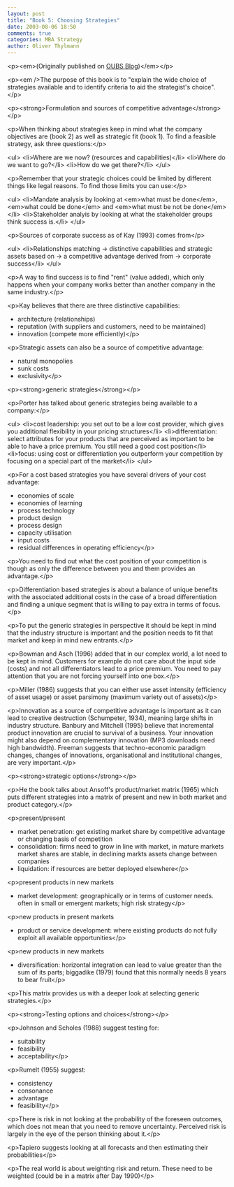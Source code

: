```yaml
---
layout: post
title: "Book 5: Choosing Strategies"
date: 2003-08-06 18:50
comments: true
categories: MBA Strategy
author: Oliver Thylmann
---
```




&lt;p&gt;&lt;em&gt;(Originally published on [OUBS Blog](http://blog.thylmann.net/category/oubs/))&lt;/em&gt;&lt;/p&gt;

&lt;p&gt;&lt;em /&gt;The purpose of this book is to &quot;explain the wide choice of strategies available and to identify criteria to aid the strategist's choice&quot;.&lt;/p&gt;

&lt;p&gt;&lt;strong&gt;Formulation and sources of competitive advantage&lt;/strong&gt;&lt;/p&gt;

&lt;p&gt;When thinking about strategies keep in mind what the company objectives are (book 2) as well as strategic fit (book 1). To find a feasible strategy, ask three questions:&lt;/p&gt;

&lt;ul&gt;
&lt;li&gt;Where are we now? (resources and capabilities)&lt;/li&gt;
&lt;li&gt;Where do we want to go?&lt;/li&gt;
&lt;li&gt;How do we get there?&lt;/li&gt;
&lt;/ul&gt;

&lt;p&gt;Remember that your strategic choices could be limited by different things like legal reasons. To find those limits you can use:&lt;/p&gt;

&lt;ul&gt;
&lt;li&gt;Mandate analysis by looking at &lt;em&gt;what must be done&lt;/em&gt;, &lt;em&gt;what could be done&lt;/em&gt; and &lt;em&gt;what must be not be done&lt;/em&gt;&lt;/li&gt;
&lt;li&gt;Stakeholder analyis by looking at what the stakeholder groups think success is.&lt;/li&gt;
&lt;/ul&gt;

&lt;p&gt;Sources of corporate success as of Kay (1993) comes from&lt;/p&gt;

&lt;ul&gt;
&lt;li&gt;Relationships matching -&gt; distinctive capabilities and strategic assets based on -&gt; a competitive advantage derived from -&gt; corporate success&lt;/li&gt;
&lt;/ul&gt;

&lt;p&gt;A way to find success is to find &quot;rent&quot; (value added), which only happens when your company works better than another company in the same industry.&lt;/p&gt;

&lt;p&gt;Kay believes that there are three distinctive capabilities:
- architecture (relationships)
- reputation (with suppliers and customers, need to be maintained)
- innovation (compete more efficiently)&lt;/p&gt;

&lt;p&gt;Strategic assets can also be a source of competitive advantage:
- natural monopolies
- sunk costs
- exclusivity&lt;/p&gt;

&lt;p&gt;&lt;strong&gt;generic strategies&lt;/strong&gt;&lt;/p&gt;

&lt;p&gt;Porter has talked about generic strategies being available  to a company:&lt;/p&gt;

&lt;ul&gt;
&lt;li&gt;cost leadership: you set out to be a low cost provider, which gives you additional flexibility in your pricing structures&lt;/li&gt;
&lt;li&gt;differentiation: select attributes for your products that are perceived as important to be able to have a price premium. You still need a good cost position&lt;/li&gt;
&lt;li&gt;focus: using cost or differentiation you outperform your competition by focusing on a special part of the market&lt;/li&gt;
&lt;/ul&gt;

&lt;p&gt;For a cost based strategies you have several drivers of your cost advantage:
- economies of scale
- economies of learning
- process technology
- product design
- process design
- capacity utilisation
- input costs
- residual differences in operating efficiency&lt;/p&gt;

&lt;p&gt;You need to find out what the cost position of your competition is though as only the difference between you and them provides an advantage.&lt;/p&gt;

&lt;p&gt;Differentiation based strategies is about a balance of unique benefits with the associated additional costs in the case of a broad differentiation and finding a unique segment that is willing to pay extra in terms of focus.&lt;/p&gt;

&lt;p&gt;To put the generic strategies in perspective it should be kept in mind that the industry structure is important and the position needs to fit that market and keep in mind new entrants.&lt;/p&gt;

&lt;p&gt;Bowman and Asch (1996) added that in our complex world, a lot need to be kept in mind. Customers for example do not care about the input side (costs) and not all differentiators lead to a price premium. You need to pay attention that you are not forcing yourself into one box.&lt;/p&gt;

&lt;p&gt;Miller (1986) suggests that you can either use asset intensity (efficiency of asset usage) or asset parsimony (maximum variety out of assets)&lt;/p&gt;

&lt;p&gt;Innovation as a source of competitive advantage is important as it can lead to creative destruction (Schumpeter, 1934), meaning large shifts in industry structure.  Banbury and Mitchell (1995) believe that incremental product innovation are crucial to survival of a business. Your innovation might also depend on complementary innovation (MP3 downloads need high bandwidth). Freeman suggests that techno-economic paradigm changes, changes of innovations, organisational and institutional changes, are very important.&lt;/p&gt;

&lt;p&gt;&lt;strong&gt;strategic options&lt;/strong&gt;&lt;/p&gt;

&lt;p&gt;He the book talks about Ansoff's product/market matrix (1965) which puts different strategies into a matrix of present and new in both market and product category.&lt;/p&gt;

&lt;p&gt;present/present
- market penetration: get existing market share by competitive advantage or changing basis of competition
- consolidation: firms need to grow in line with market, in mature markets market shares are stable, in declining markts assets change between companies
- liquidation: if resources are better deployed elsewhere&lt;/p&gt;

&lt;p&gt;present products in new markets
- market development: geographically or in terms of customer needs. often in small or emergent markets; high risk strategy&lt;/p&gt;

&lt;p&gt;new products in present markets
- product or service development: where existing products do not fully exploit all available opportunities&lt;/p&gt;

&lt;p&gt;new products in new markets
- diversification: horizontal integration can lead to value greater than the sum of its parts; biggadike (1979) found that this normally needs 8 years to bear fruit&lt;/p&gt;

&lt;p&gt;This matrix provides us with a deeper look at selecting generic strategies.&lt;/p&gt;

&lt;p&gt;&lt;strong&gt;Testing options and choices&lt;/strong&gt;&lt;/p&gt;

&lt;p&gt;Johnson and Scholes (1988) suggest testing for:
- suitability
- feasibility
- acceptability&lt;/p&gt;

&lt;p&gt;Rumelt (1955) suggest:
- consistency
- consonance
- advantage
- feasibility&lt;/p&gt;

&lt;p&gt;There is risk in not looking at the probability of the foreseen outcomes, which does not mean that you need to remove uncertainty. Perceived risk is largely in the eye of the person thinking about it.&lt;/p&gt;

&lt;p&gt;Tapiero suggests looking at all forecasts and then estimating their probabilities&lt;/p&gt;

&lt;p&gt;The real world is about weighting risk and return. These need to be weighted (could be in a matrix after Day 1990)&lt;/p&gt;



